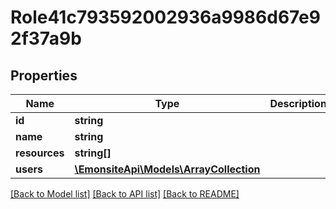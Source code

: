 # Role41c793592002936a9986d67e92f37a9b

## Properties
Name | Type | Description | Notes
------------ | ------------- | ------------- | -------------
**id** | **string** |  | [optional] 
**name** | **string** |  | [optional] 
**resources** | **string[]** |  | [optional] 
**users** | [**\EmonsiteApi\Models\ArrayCollection**](ArrayCollection.md) |  | [optional] 

[[Back to Model list]](../../README.md#documentation-for-models) [[Back to API list]](../../README.md#documentation-for-api-endpoints) [[Back to README]](../../README.md)

